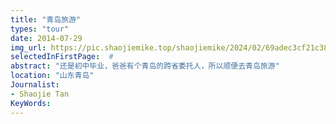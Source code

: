```yaml
---
title: "青岛旅游"
types: "tour"
date: 2014-07-29
img_url: https://pic.shaojiemike.top/shaojiemike/2024/02/69adec3cf21c38c0a6c8c3b7cf7c2135.png
selectedInFirstPage:  # 
abstract: "还是初中毕业，爸爸有个青岛的跨省委托人，所以顺便去青岛旅游"
location: "山东青岛"
Journalist:
- Shaojie Tan
KeyWords:
---
```

